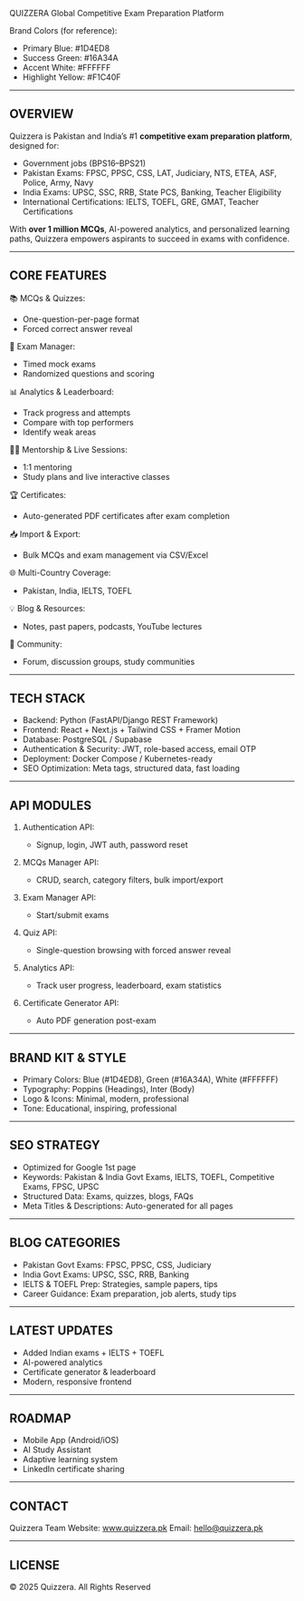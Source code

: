 QUIZZERA
    Global Competitive Exam Preparation Platform

Brand Colors (for reference):
- Primary Blue: #1D4ED8
- Success Green: #16A34A
- Accent White: #FFFFFF
- Highlight Yellow: #F1C40F

------------------------------------------------------------
OVERVIEW
------------------------------------------------------------
Quizzera is Pakistan and India’s #1 **competitive exam preparation platform**, designed for:
- Government jobs (BPS16–BPS21)
- Pakistan Exams: FPSC, PPSC, CSS, LAT, Judiciary, NTS, ETEA, ASF, Police, Army, Navy
- India Exams: UPSC, SSC, RRB, State PCS, Banking, Teacher Eligibility
- International Certifications: IELTS, TOEFL, GRE, GMAT, Teacher Certifications

With **over 1 million MCQs**, AI-powered analytics, and personalized learning paths, Quizzera empowers aspirants to succeed in exams with confidence.

------------------------------------------------------------
CORE FEATURES
------------------------------------------------------------
📚 MCQs & Quizzes:
- One-question-per-page format
- Forced correct answer reveal

🎯 Exam Manager:
- Timed mock exams
- Randomized questions and scoring

📊 Analytics & Leaderboard:
- Track progress and attempts
- Compare with top performers
- Identify weak areas

👩‍🏫 Mentorship & Live Sessions:
- 1:1 mentoring
- Study plans and live interactive classes

🏆 Certificates:
- Auto-generated PDF certificates after exam completion

📥 Import & Export:
- Bulk MCQs and exam management via CSV/Excel

🌐 Multi-Country Coverage:
- Pakistan, India, IELTS, TOEFL

💡 Blog & Resources:
- Notes, past papers, podcasts, YouTube lectures

🤝 Community:
- Forum, discussion groups, study communities

------------------------------------------------------------
TECH STACK
------------------------------------------------------------
- Backend: Python (FastAPI/Django REST Framework)
- Frontend: React + Next.js + Tailwind CSS + Framer Motion
- Database: PostgreSQL / Supabase
- Authentication & Security: JWT, role-based access, email OTP
- Deployment: Docker Compose / Kubernetes-ready
- SEO Optimization: Meta tags, structured data, fast loading

------------------------------------------------------------
API MODULES
------------------------------------------------------------
1. Authentication API:
   - Signup, login, JWT auth, password reset

2. MCQs Manager API:
   - CRUD, search, category filters, bulk import/export

3. Exam Manager API:
   - Start/submit exams

4. Quiz API:
   - Single-question browsing with forced answer reveal

5. Analytics API:
   - Track user progress, leaderboard, exam statistics

6. Certificate Generator API:
   - Auto PDF generation post-exam

------------------------------------------------------------
BRAND KIT & STYLE
------------------------------------------------------------
- Primary Colors: Blue (#1D4ED8), Green (#16A34A), White (#FFFFFF)
- Typography: Poppins (Headings), Inter (Body)
- Logo & Icons: Minimal, modern, professional
- Tone: Educational, inspiring, professional

------------------------------------------------------------
SEO STRATEGY
------------------------------------------------------------
- Optimized for Google 1st page
- Keywords: Pakistan & India Govt Exams, IELTS, TOEFL, Competitive Exams, FPSC, UPSC
- Structured Data: Exams, quizzes, blogs, FAQs
- Meta Titles & Descriptions: Auto-generated for all pages

------------------------------------------------------------
BLOG CATEGORIES
------------------------------------------------------------
- Pakistan Govt Exams: FPSC, PPSC, CSS, Judiciary
- India Govt Exams: UPSC, SSC, RRB, Banking
- IELTS & TOEFL Prep: Strategies, sample papers, tips
- Career Guidance: Exam preparation, job alerts, study tips

------------------------------------------------------------
LATEST UPDATES
------------------------------------------------------------
- Added Indian exams + IELTS + TOEFL
- AI-powered analytics
- Certificate generator & leaderboard
- Modern, responsive frontend

------------------------------------------------------------
ROADMAP
------------------------------------------------------------
- Mobile App (Android/iOS)
- AI Study Assistant
- Adaptive learning system
- LinkedIn certificate sharing

------------------------------------------------------------
CONTACT
------------------------------------------------------------
Quizzera Team
Website: www.quizzera.pk
Email: hello@quizzera.pk

------------------------------------------------------------
LICENSE
------------------------------------------------------------
© 2025 Quizzera. All Rights Reserved
